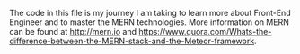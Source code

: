 The code in this file is my journey I am taking to learn more about Front-End Engineer and to master the MERN technologies. 
More information on MERN can be found at http://mern.io and https://www.quora.com/Whats-the-difference-between-the-MERN-stack-and-the-Meteor-framework.

